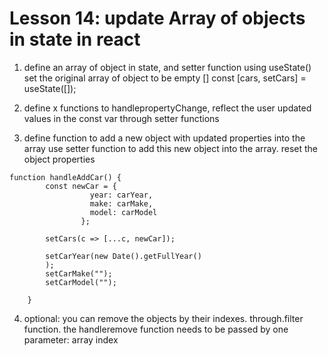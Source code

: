 # Lesson 14: update Array of objects in state in react

1. define an array of object in state, and setter function using useState()
set the original array of object to be empty []
const [cars, setCars] = useState([]);

2. define x functions to handlepropertyChange, reflect the user updated values in the const var through setter functions

3. define function to add a new object with updated properties into the array
use setter function to add this new object into the array. reset the object properties
```
function handleAddCar() {
        const newCar = {
                  year: carYear,
                  make: carMake,
                  model: carModel
                };

        setCars(c => [...c, newCar]);
        
        setCarYear(new Date().getFullYear()
        );
        setCarMake("");
        setCarModel("");
        
    }

```

4. optional: you can remove the objects by their indexes. through.filter function. the handleremove function needs to be passed by one parameter: array index
